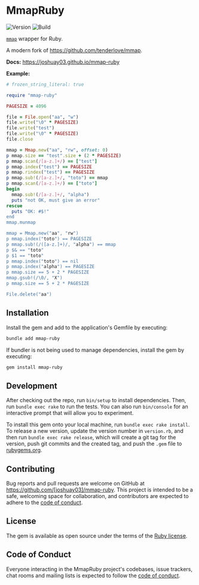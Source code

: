 # MmapRuby

![Version](https://img.shields.io/gem/v/mmap-ruby)
![Build](https://img.shields.io/github/actions/workflow/status/joshuay03/mmap-ruby/.github/workflows/main.yml?branch=main)

[`mmap`](https://en.wikipedia.org/wiki/Mmap) wrapper for Ruby.

A modern fork of https://github.com/tenderlove/mmap.

**Docs:** https://joshuay03.github.io/mmap-ruby

**Example:**

```ruby
# frozen_string_literal: true

require "mmap-ruby"

PAGESIZE = 4096

file = File.open("aa", "w")
file.write("\0" * PAGESIZE)
file.write("test")
file.write("\0" * PAGESIZE)
file.close

mmap = Mmap.new("aa", "rw", offset: 0)
p mmap.size == "test".size + (2 * PAGESIZE)
p mmap.scan(/[a-z.]+/) == ["test"]
p mmap.index("test") == PAGESIZE
p mmap.rindex("test") == PAGESIZE
p mmap.sub!(/[a-z.]+/, "toto") == mmap
p mmap.scan(/[a-z.]+/) == ["toto"]
begin
  mmap.sub!(/[a-z.]+/, "alpha")
  puts "not OK, must give an error"
rescue
  puts "OK: #$!"
end
mmap.munmap

mmap = Mmap.new("aa", "rw")
p mmap.index("toto") == PAGESIZE
p mmap.sub!(/([a-z.]+)/, "alpha") == mmap
p $& == "toto"
p $1 == "toto"
p mmap.index("toto") == nil
p mmap.index("alpha") == PAGESIZE
p mmap.size == 5 + 2 * PAGESIZE
mmap.gsub!(/\0/, "X")
p mmap.size == 5 + 2 * PAGESIZE

File.delete("aa")
```

## Installation

Install the gem and add to the application's Gemfile by executing:

```bash
bundle add mmap-ruby
```

If bundler is not being used to manage dependencies, install the gem by executing:

```bash
gem install mmap-ruby
```

## Development

After checking out the repo, run `bin/setup` to install dependencies. Then, run `bundle exec rake` to run the tests.
You can also run `bin/console` for an interactive prompt that will allow you to experiment.

To install this gem onto your local machine, run `bundle exec rake install`. To release a new version, update the
version number in `version.rb`, and then run `bundle exec rake release`, which will create a git tag for the version,
push git commits and the created tag, and push the `.gem` file to [rubygems.org](https://rubygems.org).

## Contributing

Bug reports and pull requests are welcome on GitHub at https://github.com/[joshuay03]/mmap-ruby. This project is
intended to be a safe, welcoming space for collaboration, and contributors are expected to adhere to the
[code of conduct](https://github.com/[joshuay03]/mmap-ruby/blob/main/CODE_OF_CONDUCT.md).

## License

The gem is available as open source under the terms of the [Ruby license](https://www.ruby-lang.org/en/about/license.txt).

## Code of Conduct

Everyone interacting in the MmapRuby project's codebases, issue trackers, chat rooms and mailing lists is expected to
follow the [code of conduct](https://github.com/[joshuay03]/mmap-ruby/blob/main/CODE_OF_CONDUCT.md).
